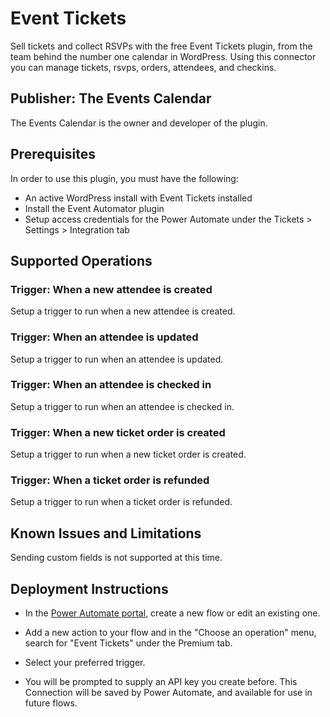# Event Tickets
Sell tickets and collect RSVPs with the free Event Tickets plugin, from the team behind the number one calendar in WordPress. Using this connector you can manage tickets, rsvps, orders, attendees, and checkins.

## Publisher: The Events Calendar
The Events Calendar is the owner and developer of the plugin. 

## Prerequisites
In order to use this plugin, you must have the following:

- An active WordPress install with Event Tickets installed
- Install the Event Automator plugin 
- Setup access credentials for the Power Automate under the Tickets > Settings > Integration tab

## Supported Operations

### Trigger: When a new attendee is created
Setup a trigger to run when a new attendee is created.

### Trigger: When an attendee is updated
Setup a trigger to run when an attendee is updated.

### Trigger: When an attendee is checked in
Setup a trigger to run when an attendee is checked in.

### Trigger: When a new ticket order is created
Setup a trigger to run when a new ticket order is created.

### Trigger: When a ticket order is refunded
Setup a trigger to run when a ticket order is refunded.

## Known Issues and Limitations
Sending custom fields is not supported at this time.

## Deployment Instructions

* In the [Power Automate portal](https://make.powerautomate.com/), create a new flow or edit an existing one. 

* Add a new action to your flow and in the "Choose an operation" menu, search for "Event Tickets" under the Premium tab. 

* Select your preferred trigger.

* You will be prompted to supply an API key you create before. This Connection will be saved by Power Automate, and available for use in future flows.